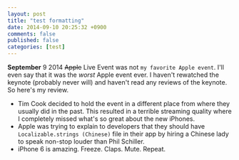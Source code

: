 ```yaml
---
layout: post
title: "test formatting"
date: 2014-09-10 20:25:32 +0900
comments: false
published: false
categories: [test]
---
```


**September** 9 2014 ~~Apple~~ Live Event was not `my favorite Apple event`. I'll even say that it was the _worst_ Apple event ever. I haven't rewatched the keynote (probably never will) and haven't read any reviews of the keynote. So here's my review.

<!--more-->

- Tim Cook decided to hold the event in a different place from where they usually did in the past. This resulted in a terrible streaming quality where I completely missed what's so great about the new iPhones.
- Apple was trying to explain to developers that they should have `Localizable.strings (Chinese)` file in their app by hiring a Chinese lady to speak non-stop louder than Phil Schiller.
- iPhone 6 is amazing. Freeze. Claps. Mute.  Repeat.